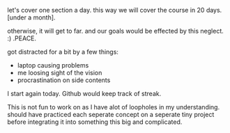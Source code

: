 let's cover one section a day. this way we will cover the course in 20 days. [under a month].

otherwise, it will get to far. and our goals would be effected by this neglect. :) .PEACE. 

got distracted for a bit by a few things:
- laptop causing problems
- me loosing sight of the vision
- procrastination on side contents

I start again today. Github would keep track of streak.



This is not fun to work on as I have alot of loopholes in my understanding.
should have practiced each seperate concept on a seperate tiny project before integrating it into something this big and complicated. 